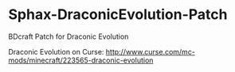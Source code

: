 # Sphax-DraconicEvolution-Patch
BDcraft Patch for Draconic Evolution

Draconic Evolution on Curse: http://www.curse.com/mc-mods/minecraft/223565-draconic-evolution

